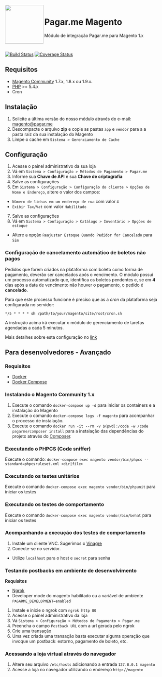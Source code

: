 <img src="https://cdn.rawgit.com/pagarme/brand/9ec30d3d4a6dd8b799bca1c25f60fb123ad66d5b/logo-circle.svg" width="127px" height="127px" align="left"/>

# Pagar.me Magento

Módulo de integração Pagar.me para Magento 1.x

<br>
 
[![Build Status](https://travis-ci.org/pagarme/pagarme-magento.svg?branch=v2)](https://travis-ci.org/pagarme/pagarme-magento)
[![Coverage Status](https://coveralls.io/repos/github/pagarme/pagarme-magento/badge.svg?branch=v2)](https://coveralls.io/github/pagarme/pagarme-magento?branch=master)

## Requisitos

- [Magento Community](https://magento.com/products/community-edition) 1.7.x, 1.8.x ou 1.9.x.
- [PHP](http://php.net) >= 5.4.x
- Cron

## Instalação 

1. Solicite a última versão do nosso módulo através do e-mail: magento@pagar.me
2. Descompacte o arquivo **zip** e copie as pastas `app` e `vendor` para a a pasta raiz da sua instalação do Magento
3. Limpe o cache em `Sistema > Gerenciamento de Cache`

## Configuração

1. Acesse o painel administrativo da sua loja
2. Vá em `Sistema > Configuração > Métodos de Pagamento > Pagar.me`
3. Informe sua **Chave de API** e sua **Chave de criptografia**
4. Salve as configurações
5. Em `Sistema > Configuração > Configuração do cliente > Opções de Nome e Endereço`, altere o valor dos campos:
* `Número de linhas em um endereço de rua` com valor `4`
*  `Exibir Tax/Vat` com valor `Habilitado`
7. Salve as configurações
8. Vá em `Sistema > Configuração > Catálogo > Inventário > Opções de estoque`
* Altere a opção `Reajustar Estoque Quando Pedidor for Cancelado` para `Sim`

### Configuração de cancelamento automático de boletos não pagos

Pedidos que forem criados na plataforma com boleto como forma de pagamento, 
deverão ser cancelados após o vencimento. O módulo possui um processo 
automatizado que, identifica os boletos pendentes e, se em **4** dias após a 
data de vencimento não houver o pagamento, o pedido é **cancelado**.

Para que este processo funcione é preciso que as a _cron_ da plataforma seja 
configurada no servidor:

`*/5 * * * * sh /path/to/your/magento/site/root/cron.sh`

A instrução acima irá executar o módulo de gerenciamento de tarefas agendadas
 a cada 5 minutos.

Mais detalhes sobre esta configuração no [link](https://amasty.com/blog/configure-magento-cron-job/)

## Para desenvolvedores - Avançado

### Requisitos

- [Docker](https://docs.docker.com)
- [Docker Compose](https://docs.docker.com/compose/)

### Instalando o Magento Community 1.x

1. Execute o comando `docker-compose up -d` para iniciar os containers e a instalação do Magento
2. Execute o comando `docker-compose logs -f magento` para acompanhar o processo de instalação.
3. Execute o comando `docker run -it --rm -v $(pwd):/code -w /code pagarme/composer install` para a instalação das dependências do projeto através do [Composer](https://getcomposer.org/).

### Executando o PHPCS (Code sniffer)

Execute o comando: `docker-compose exec magento vendor/bin/phpcs --standard=phpcsruleset.xml <dir|file>`

### Executando os testes unitários

Execute o comando `docker-compose exec magento vendor/bin/phpunit` para iniciar os testes

### Executando os testes de comportamento

Execute o comando `docker-compose exec magento vendor/bin/behat` para iniciar os testes

### Acompanhando a execução dos testes de comportamento

1. Instale um cliente VNC. Sugerimos o [Vinagre](https://wiki.gnome.org/Apps/Vinagre)
2. Conecte-se no servidor.
*  Utilize `localhost` para o host e `secret` para senha

### Testando postbacks em ambiente de desenvolvimento

**Requisitos**

- [Ngrok](https://ngrok.com/)
- Developer mode do magento habilitado ou a variável de ambiente `PAGARME_DEVELOPMENT=enabled`

1. Instale e inicie o ngrok com `ngrok http 80` 
2. Acesse o painel administrativo da loja
3. Vá `Sistema > Configuração > Métodos de Pagamento > Pagar.me`
4. Preencha o campo `Postback URL` com a url gerada pelo ngrok
5. Crie uma transação
6. Uma vez criada uma transação basta executar alguma operação que invoque um postback: estorno, pagamento de boleto, etc.

### Acessando a loja virtual através do navegador

1. Altere seu arquivo `/etc/hosts` adicionando a entrada `127.0.0.1 magento`
2. Acesse a loja no navegador utilizando o endereço `http://magento`


